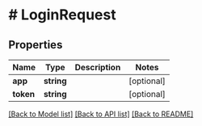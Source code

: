 # # LoginRequest

## Properties

Name | Type | Description | Notes
------------ | ------------- | ------------- | -------------
**app** | **string** |  | [optional]
**token** | **string** |  | [optional]

[[Back to Model list]](../../README.md#models) [[Back to API list]](../../README.md#endpoints) [[Back to README]](../../README.md)
